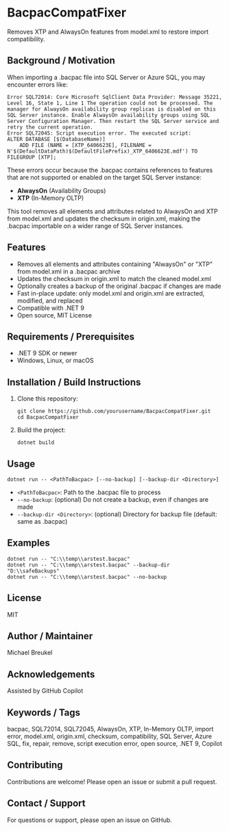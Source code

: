 # BacpacCompatFixer

Removes XTP and AlwaysOn features from model.xml to restore import compatibility.

## Background / Motivation
When importing a .bacpac file into SQL Server or Azure SQL, you may encounter errors like:

```
Error SQL72014: Core Microsoft SqlClient Data Provider: Message 35221, Level 16, State 1, Line 1 The operation could not be processed. The manager for AlwaysOn availability group replicas is disabled on this SQL Server instance. Enable AlwaysOn availability groups using SQL Server Configuration Manager. Then restart the SQL Server service and retry the current operation.
Error SQL72045: Script execution error. The executed script:
ALTER DATABASE [$(DatabaseName)]
    ADD FILE (NAME = [XTP_6406623E], FILENAME = N'$(DefaultDataPath)$(DefaultFilePrefix)_XTP_6406623E.mdf') TO FILEGROUP [XTP];
```

These errors occur because the .bacpac contains references to features that are not supported or enabled on the target SQL Server instance:
- **AlwaysOn** (Availability Groups)
- **XTP** (In-Memory OLTP)

This tool removes all elements and attributes related to AlwaysOn and XTP from model.xml and updates the checksum in origin.xml, making the .bacpac importable on a wider range of SQL Server instances.

## Features
- Removes all elements and attributes containing "AlwaysOn" or "XTP" from model.xml in a .bacpac archive
- Updates the checksum in origin.xml to match the cleaned model.xml
- Optionally creates a backup of the original .bacpac if changes are made
- Fast in-place update: only model.xml and origin.xml are extracted, modified, and replaced
- Compatible with .NET 9
- Open source, MIT License

## Requirements / Prerequisites
- .NET 9 SDK or newer
- Windows, Linux, or macOS

## Installation / Build Instructions
1. Clone this repository:
   ```
   git clone https://github.com/yourusername/BacpacCompatFixer.git
   cd BacpacCompatFixer
   ```
2. Build the project:
   ```
   dotnet build
   ```

## Usage
```
dotnet run -- <PathToBacpac> [--no-backup] [--backup-dir <Directory>]
```
- `<PathToBacpac>`: Path to the .bacpac file to process
- `--no-backup`: (optional) Do not create a backup, even if changes are made
- `--backup-dir <Directory>`: (optional) Directory for backup file (default: same as .bacpac)

## Examples
```
dotnet run -- "C:\\temp\\arstest.bacpac"
dotnet run -- "C:\\temp\\arstest.bacpac" --backup-dir "D:\\safeBackups"
dotnet run -- "C:\\temp\\arstest.bacpac" --no-backup
```

## License
MIT

## Author / Maintainer
Michael Breukel

## Acknowledgements
Assisted by GitHub Copilot

## Keywords / Tags
bacpac, SQL72014, SQL72045, AlwaysOn, XTP, In-Memory OLTP, import error, model.xml, origin.xml, checksum, compatibility, SQL Server, Azure SQL, fix, repair, remove, script execution error, open source, .NET 9, Copilot

## Contributing
Contributions are welcome! Please open an issue or submit a pull request.

## Contact / Support
For questions or support, please open an issue on GitHub.